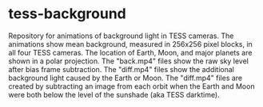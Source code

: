 # tess-background
Repository for animations of background light in TESS cameras.  The animations show mean background, measured in 256x256 pixel blocks, in all four TESS cameras. The location of Earth, Moon, and major planets are shown in a polar projection.  The "back.mp4" files show the raw sky level after bias frame subtraction.  The "diff.mp4" files show the additional background light caused by the Earth or Moon.  The "diff.mp4" files are created by subtracting an image from each orbit when the Earth and Moon were both below the level of the sunshade (aka TESS darktime).
